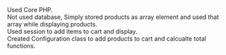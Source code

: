 Used Core PHP.<br>
Not used database, Simply stored products as array element and used that array while displaying products.<br>
Used session to add items to cart and display.<br>
Created Configuration class to add products to cart and calcualte total functions.
